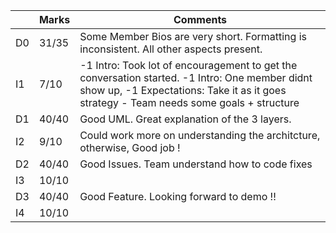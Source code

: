 |                |Marks                         |Comments                     |
|----------------|-------------------------------|-----------------------------|
|D0 | 31/35 | Some Member Bios are very short. Formatting is inconsistent. All other aspects present.            |
|I1 | 7/10 | -1 Intro: Took lot of encouragement to get the conversation started. -1 Intro: One member didnt show up, -1 Expectations: Take it as it goes strategy - Team needs some goals + structure          |
|D1 | 40/40 | Good UML. Great explanation of the 3 layers.            |
|I2 | 9/10 | Could work more on understanding the architcture, otherwise, Good job !          |
|D2 | 40/40 | Good Issues. Team understand how to code fixes          |
|I3 | 10/10 |            |
|D3 | 40/40 |  Good Feature. Looking forward to demo !!          |
|I4 | 10/10 |            |

